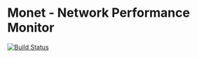 # Monet - Network Performance Monitor

[![Build Status](https://travis-ci.com/ruieduardolopes/monet.svg?token=E1Vn7nQ6fPgBDUrhTPq9&branch=master)](https://travis-ci.com/ruieduardolopes/monet)
